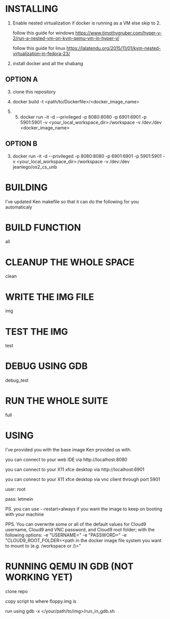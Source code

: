 INSTALLING
==

1. Enable nested virtualization if docker is running as a VM else skip to 2.
	
	follow this guide for windows
	https://www.timothygruber.com/hyper-v-2/run-a-nested-vm-on-kvm-qemu-vm-in-hyper-v/
	
	follow this guide for linux
	https://lalatendu.org/2015/11/01/kvm-nested-virtualization-in-fedora-23/
	
2. install docker and all the shabang

OPTION A
--------

3. clone this repository

4. docker build -t <path/to/Dockerfile>/<docker_image_name>

5. 5. docker run -it -d --privileged -p 8080:8080 -p 6901:6901 -p 5901:5901 -v <your_local_workspace_dir>:/workspace -v /dev:/dev <docker_image_name>

OPTION B
---------

3. docker run -it -d --privileged -p 8080:8080 -p 6901:6901 -p 5901:5901 -v <your_local_workspace_dir>:/workspace -v /dev:/dev jeanlego/os2_cs_unb


BUILDING
==
I've updated Ken makefile so that it can do the following for you automaticaly

# BUILD FUNCTION
all

# CLEANUP THE WHOLE SPACE
clean

# WRITE THE IMG FILE	
img

# TEST THE IMG
test

# DEBUG USING GDB
debug_test

# RUN THE WHOLE SUITE
full	

USING
==
	
I've provided you with the base image Ken provided us with.

you can connect to your web IDE via http://localhost:8080

you can connect to your X11 xfce desktop via http://localhost:6901

you can connect to your X11 xfce desktop via vnc client through port 5901

user: root

pass: letmein

PS. you can use --restart=always if you want the image to keep on booting with your machine

PPS. You can overwrite some or all of the default values for Cloud9 username, Cloud9 and VNC password, and Cloud9 root folder; with the following options: -e "USERNAME=<username>" -e "PASSWORD=<password>" -e "CLOUD9_ROOT_FOLDER=<path in the docker image file system you want to mount to (e.g. /workspace or /)>"

RUNNING QEMU IN GDB (NOT WORKING YET)
================
clone repo 

copy script to where floppy.img is

run using gdb -x </your/path/to/img>/run_in_gdb.sh
